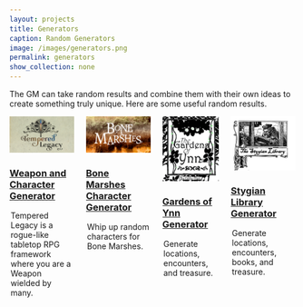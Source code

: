 ```yaml
---
layout: projects
title: Generators
caption: Random Generators
image: /images/generators.png
permalink: generators
show_collection: none
---
```


The GM can take random results and combine them with their own ideas to create something truly unique. Here are some useful random results.

<div class="columns">
  <div class="column column-1-2">
    <article class="project-card">
      <a href="/temperedgenerators" class="no-hover no-print-link" tabindex="-1">
        <div class="project-card-img img sixteen-nine">
          <img src="/images/temperedlegacy.png" alt="Bone Marshes Character Generator" sizes="(min-width: 90em) 22.5rem, (min-width: 54em) 19.5rem, (min-width: 42em) 17.5rem, 100vw">
        </div>
      </a>
      <h3 class="project-card-title">
        <a href="/temperedgenerators" class="flip-title">Weapon and Character Generator</a>
      </h3>
      <legend class="project-card-text fine faded">Tempered Legacy is a rogue-like tabletop RPG framework where you are a Weapon wielded by many.</legend>
    </article>
  </div>
  <div class="column column-1-2">
    <article class="project-card">
      <a href="/bmchargen" class="no-hover no-print-link" tabindex="-1">
        <div class="project-card-img img sixteen-nine">
          <img src="/images/posts/bonemarshes_KS.jpg" alt="Bone Marshes Character Generator" sizes="(min-width: 90em) 22.5rem, (min-width: 54em) 19.5rem, (min-width: 42em) 17.5rem, 100vw">
        </div>
      </a>
      <h3 class="project-card-title">
        <a href="/bmchargen" class="flip-title">Bone Marshes Character Generator</a>
      </h3>
      <legend class="project-card-text fine faded">Whip up random characters for Bone Marshes.</legend>
    </article>
  </div>
  <div class="column column-1-2">
    <article class="project-card">
      <a href="/ynngenerator" class="no-hover no-print-link" tabindex="-1">
        <div class="project-card-img img sixteen-nine">
          <img src="/images/ynngenerator.png" alt="Gardens of Ynn Generator" sizes="(min-width: 90em) 22.5rem, (min-width: 54em) 19.5rem, (min-width: 42em) 17.5rem, 100vw">
        </div>
      </a>
      <h3 class="project-card-title">
        <a href="/ynngenerator" class="flip-title">Gardens of Ynn Generator</a>
      </h3>
      <legend class="project-card-text fine faded">Generate locations, encounters, and treasure.</legend>
    </article>
  </div>
  <div class="column column-1-2">
    <article class="project-card">
      <a href="/stygiangenerator" class="no-hover no-print-link" tabindex="-1">
        <div class="project-card-img img sixteen-nine">
          <img src="/images/stygiangenerator.png" alt="Stygian Library Generator" sizes="(min-width: 90em) 22.5rem, (min-width: 54em) 19.5rem, (min-width: 42em) 17.5rem, 100vw">
        </div>
      </a>
      <h3 class="project-card-title">
        <a href="/stygiangenerator" class="flip-title">Stygian Library Generator</a>
      </h3>
      <legend class="project-card-text fine faded">Generate locations, encounters, books, and treasure.</legend>
    </article>
  </div>
</div>  
